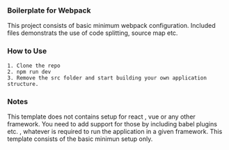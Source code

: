 ### Boilerplate for Webpack

This project consists of basic minimum webpack configuration. Included files demonstrats the use of code splitting, source map etc.

### How to Use
```
1. Clone the repo
2. npm run dev
3. Remove the src folder and start building your own application structure.
```
### Notes

This template does not contains setup for react , vue or any other framework. You need to add support for those by including babel plugins etc. , whatever is required to run the application in a given framework. This template consists of the basic minimun setup only.